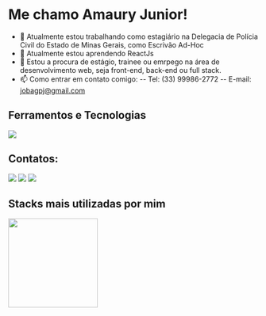 # Me chamo Amaury Junior!

- 🔭 Atualmente estou trabalhando como estagiário na Delegacia de Polícia Civil do Estado de Minas Gerais, como Escrivão Ad-Hoc
- 🌱 Atualmente estou aprendendo ReactJs
- 👯 Estou a procura de estágio, trainee ou emrpego na área de desenvolvimento web, seja front-end, back-end ou full stack.
- 📫 Como entrar em contato comigo:
-- Tel: (33) 99986-2772
-- E-mail: jobagpj@gmail.com

 ## Ferramentos e Tecnologias
<a href="https://skillicons.dev">
    <img src="https://skillicons.dev/icons?i=react,js,css,html,vscode" />
 </a>
 
 ## Contatos:

<div>
<a href="https://www.instagram.com/kiaudev" target="_blank"><img src="https://img.shields.io/badge/-Instagram-%23E4405F?style=for-the-badge&logo=instagram&logoColor=white" target="_blank"></a>
<a href = "mailto:jobagpj@gmail.com"><img src="https://img.shields.io/badge/Gmail-D14836?style=for-the-badge&logo=gmail&logoColor=white" target="_blank"></a>
<a href="https://www.linkedin.com/in/devamauryjr/" target="_blank"><img src="https://img.shields.io/badge/-LinkedIn-%230077B5?style=for-the-badge&logo=linkedin&logoColor=white" target="_blank"></a>   
</div>

## Stacks mais utilizadas por mim
<div>
<a href="https://github.com/devamauryjunior/">
<img height="180em" src="https://github-readme-stats.vercel.app/api/top-langs/?username=devamauryjunior&layout=compact&langs_count=7&theme=dracula"/>
</div>

 
